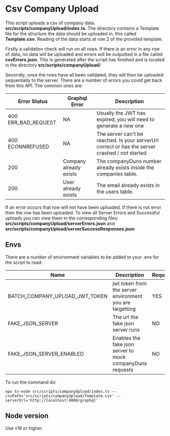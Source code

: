 # Csv Company Upload

This script uploads a csv of company data. **src/scripts/companyUpload/index.ts**. The directory contains a Template file for the structure the data should be uploaded in, this called **Template.csv**. Reading of the data starts at row 2 of the provided template.

Firstly a validation check will run on all rows. If there is an error in any row of data, no data will be uploaded and errors will be outputted in a file called **csvErrors.json**. This is generated after the script has finished and is located in the directory **src/scripts/companyUpload/**

Secondly, once the rows have all been validated, they will then be uploaded sequentially to the server. There are a number of errors you could get back from this API. The common ones are:

| Error Status        | Graphql Error          | Description                                                                                    |
| ------------------- | ---------------------- | ---------------------------------------------------------------------------------------------- |
| 400 ERR_BAD_REQUEST | NA                     | Usually the JWT has expired, you will need to generate a new one                               |
| 400 ECONNREFUSED    | NA                     | The server can't be reached. Is your serverUrl correct or has the server crashed / not started |
| 200                 | Company already exists | The companyDuns number already exists inside the companies table.                              |
| 200                 | User already exists    | The email already exists in the users table.                                                   |

If an error occurs that row will not have been uploaded. If there is not error then the row has been uploaded.
To view all Server Errors and Successful uploads you can view them in the corresponding files: **src/scripts/companyUpload/serverErrors.json** and **src/scripts/companyUpload/serverSuccessResponses.json**

## Envs

There are a number of environment variables to be added to your .env for the script to read:

| Name | Description | Required
------------- | ------------- | -------------
BATCH_COMPANY_UPLOAD_JWT_TOKEN | jwt token from the server environment you are targetting | YES
FAKE_JSON_SERVER | The url the fake json server runs | NO
FAKE_JSON_SERVER_ENABLED | Enables the fake json server to mock companyDuns requests | NO

To run the command do:

```
npx ts-node src/scripts/companyUpload/index.ts --csvPath='src/scripts/companyUpload/Template.csv' --serverUrl='http://localhost:4000/graphql'
```

## Node version

Use v18 or higher.
